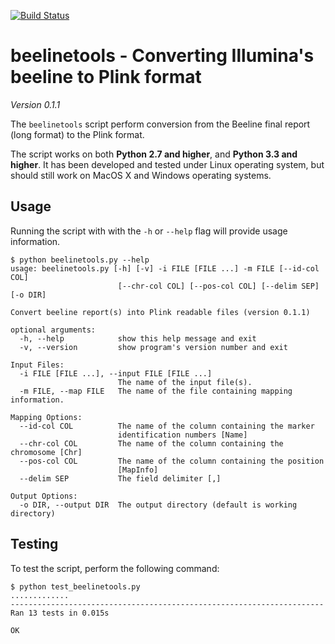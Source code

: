 [![Build Status](https://travis-ci.org/pgxcentre/beelinetools.svg?branch=master)](https://travis-ci.org/pgxcentre/beelinetools)


# beelinetools - Converting Illumina's beeline to Plink format

*Version 0.1.1*

The `beelinetools` script perform conversion from the Beeline final report
(long format) to the Plink format.

The script works on both **Python 2.7 and higher**, and **Python 3.3 and
higher**. It has been developed and tested under Linux operating system, but
should still work on MacOS X and Windows operating systems.


## Usage

Running the script with with the `-h` or `--help` flag will provide usage
information.

```console
$ python beelinetools.py --help
usage: beelinetools.py [-h] [-v] -i FILE [FILE ...] -m FILE [--id-col COL]
                        [--chr-col COL] [--pos-col COL] [--delim SEP] [-o DIR]

Convert beeline report(s) into Plink readable files (version 0.1.1)

optional arguments:
  -h, --help            show this help message and exit
  -v, --version         show program's version number and exit

Input Files:
  -i FILE [FILE ...], --input FILE [FILE ...]
                        The name of the input file(s).
  -m FILE, --map FILE   The name of the file containing mapping information.

Mapping Options:
  --id-col COL          The name of the column containing the marker
                        identification numbers [Name]
  --chr-col COL         The name of the column containing the chromosome [Chr]
  --pos-col COL         The name of the column containing the position
                        [MapInfo]
  --delim SEP           The field delimiter [,]

Output Options:
  -o DIR, --output DIR  The output directory (default is working directory)
```


## Testing

To test the script, perform the following command:

```console
$ python test_beelinetools.py 
.............
----------------------------------------------------------------------
Ran 13 tests in 0.015s

OK
```
